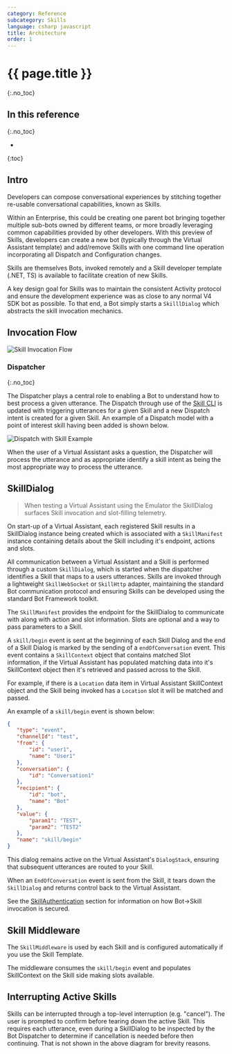 ```yaml
---
category: Reference
subcategory: Skills
language: csharp javascript
title: Architecture
order: 1
---
```


# {{ page.title }}
{:.no_toc}

## In this reference
{:.no_toc}

* 
{:toc}

## Intro

Developers can compose conversational experiences by stitching together re-usable conversational capabilities, known as Skills.

Within an Enterprise, this could be creating one parent bot bringing together multiple sub-bots owned by different teams, or more broadly leveraging common capabilities provided by other developers. With this preview of Skills, developers can create a new bot (typically through the Virtual Assistant template) and add/remove Skills with one command line operation incorporating all Dispatch and Configuration changes.

Skills are themselves Bots, invoked remotely and a Skill developer template (.NET, TS) is available to facilitate creation of new Skills.

A key design goal for Skills was to maintain the consistent Activity protocol and ensure the development experience was as close to any normal V4 SDK bot as possible. To that end, a Bot simply starts a `SkilllDialog` which abstracts the skill invocation mechanics.

## Invocation Flow

![Skill Invocation Flow]({{site.baseurl}}/assets/images/virtualassistant-SkillFlow.png)

### Dispatcher
{:.no_toc}

The Dispatcher plays a central role to enabling a Bot to understand how to best process a given utterance. The Dispatch through use of the [Skill CLI]({{site.baseurl}}/reference/botskills) is updated with triggering utterances for a given Skill and a new Dispatch intent is created for a given Skill. An example of a Dispatch model with a point of interest skill having been added is shown below.

![Dispatch with Skill Example]({{site.baseurl}}/assets/images/skillarchitecturedispatchexample.png)

When the user of a Virtual Assistant asks a question, the Dispatcher will process the utterance and as appropriate identify a skill intent as being the most appropriate way to process the utterance.

## SkillDialog

> When testing a Virtual Assistant using the Emulator the SkillDialog surfaces Skill invocation and slot-filling telemetry.

On start-up of a Virtual Assistant, each registered Skill results in a SkillDialog instance being created which is associated with a `SkillManifest` instance containing details about the Skill including it's endpoint, actions and slots.

All communication between a Virtual Assistant and a Skill is performed through a custom `SkillDialog`, which is started when the dispatcher identifies a Skill that maps to a users utterances. Skills are invoked through a lightweight `SkillWebSocket` or `SkillHttp` adapter, maintaining the standard Bot communication protocol and ensuring Skills can be developed using the standard Bot Framework toolkit.

The `SkillManifest` provides the endpoint for the SkillDialog to communicate with along with action and slot information. Slots are optional and a way to pass parameters to a Skill.

 A `skill/begin` event is sent at the beginning of each Skill Dialog and the end of a Skill Dialog is marked by the sending of a `endOfConversation` event. This event contains a `SkillContext` object that contains matched Slot information, if the Virtual Assistant has populated matching data into it's SkillContext object then it's retrieved and passed across to the Skill.

 For example, if there is a `Location` data item in Virtual Assistant SkillContext object and the Skill being invoked has a `Location` slot it will be matched and passed.

An example of a `skill/begin` event is shown below:

 ```json
{
    "type": "event",
    "channelId": "test",
    "from": {
        "id": "user1",
        "name": "User1"
    },
    "conversation": {
        "id": "Conversation1"
    },
    "recipient": {
        "id": "bot",
        "name": "Bot"
    },
    "value": {
        "param1": "TEST",
        "param2": "TEST2"
    },
    "name": "skill/begin"
}
 ```

This dialog remains active on the Virtual Assistant's `DialogStack`, ensuring that subsequent utterances are routed to your Skill.

When an `EndOfConversation` event is sent from the Skill, it tears down the `SkillDialog` and returns control back to the Virtual Assistant.

See the [SkillAuthentication]({{site.baseurl}}/reference/skills/skillauthentication) section for information on how Bot->Skill invocation is secured.

## Skill Middleware

The `SkillMiddleware` is used by each Skill and is configured automatically if you use the Skill Template.

The middleware consumes the `skill/begin` event and populates SkillContext on the Skill side making slots available.

## Interrupting Active Skills

Skills can be interrupted through a top-level interruption (e.g. "cancel"). The user is prompted to confirm before tearing down the active Skill. This requires each utterance, even during a SkillDialog to be inspected by the Bot Dispatcher to determine if cancellation is needed before then continuing. That is not shown in the above diagram for brevity reasons.
